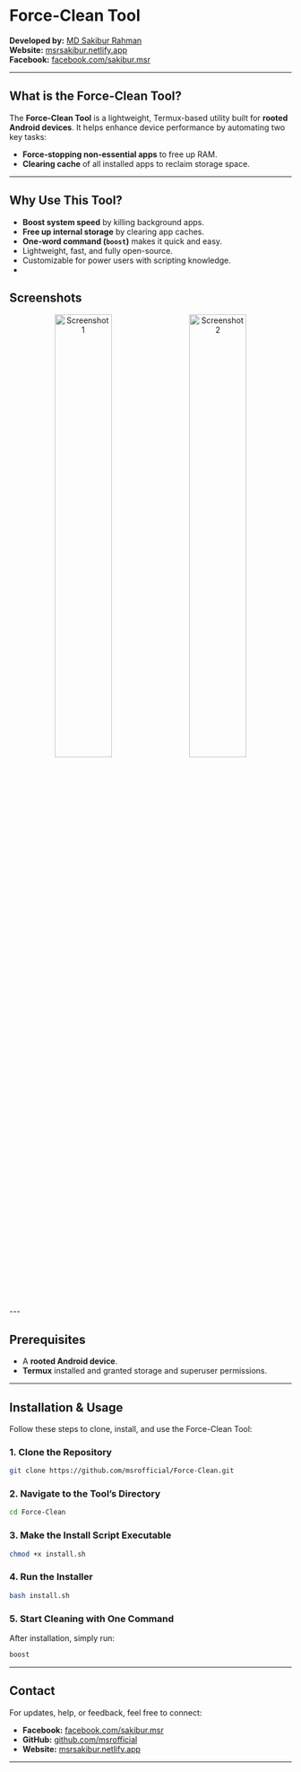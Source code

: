 # Force-Clean Tool

**Developed by:** [MD Sakibur Rahman](https://github.com/msrofficial)  
**Website:** [msrsakibur.netlify.app](https://msrsakibur.netlify.app)  
**Facebook:** [facebook.com/sakibur.msr](https://facebook.com/sakibur.msr)

---

## What is the Force-Clean Tool?

The **Force-Clean Tool** is a lightweight, Termux-based utility built for **rooted Android devices**. It helps enhance device performance by automating two key tasks:

- **Force-stopping non-essential apps** to free up RAM.
- **Clearing cache** of all installed apps to reclaim storage space.

---

## Why Use This Tool?

- **Boost system speed** by killing background apps.  
- **Free up internal storage** by clearing app caches.  
- **One-word command (`boost`)** makes it quick and easy.  
- Lightweight, fast, and fully open-source.  
- Customizable for power users with scripting knowledge.
- 
## Screenshots

<p align="center">
  <img src="https://files.catbox.moe/fqa5mz.png" alt="Screenshot 1" width="45%" style="margin-right: 10px;"/>
  <img src="https://files.catbox.moe/lkoky2.png" alt="Screenshot 2" width="45%"/>
</p>
---

## Prerequisites

- A **rooted Android device**.  
- **Termux** installed and granted storage and superuser permissions.

---

## Installation & Usage

Follow these steps to clone, install, and use the Force-Clean Tool:

### 1. Clone the Repository

```bash
git clone https://github.com/msrofficial/Force-Clean.git
```

### 2. Navigate to the Tool’s Directory

```bash
cd Force-Clean
```

### 3. Make the Install Script Executable

```bash
chmod +x install.sh
```

### 4. Run the Installer

```bash
bash install.sh
```

### 5. Start Cleaning with One Command

After installation, simply run:

```bash
boost
```

---

## Contact

For updates, help, or feedback, feel free to connect:

- **Facebook:** [facebook.com/sakibur.msr](https://facebook.com/sakibur.msr)  
- **GitHub:** [github.com/msrofficial](https://github.com/msrofficial)  
- **Website:** [msrsakibur.netlify.app](https://msrsakibur.netlify.app)

---
